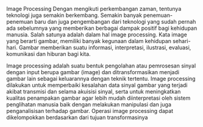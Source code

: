 Image Processing
Dengan mengikuti perkembangan zaman, tentunya teknologi juga semakin berkembang. Semakin banyak penemuan-penemuan baru dan juga pengembangan dari teknologi yang sudah pernah ada sebelumnya yang memberikan berbagai dampak positif bagi kehidupan manusia. Salah satunya adalah dalam hal image processing. Kata image yang berarti gambar, memiliki banyak kegunaan dalam kehidupan sehari-hari. Gambar memberikan suatu informasi, interpretasi, ilustrasi, evaluasi, komunikasi dan hiburan bagi kita.

Image processing adalah suatu bentuk pengolahan atau pemrosesan sinyal dengan input berupa gambar (image) dan ditransformasikan menjadi gambar lain sebagai keluarannya dengan teknik tertentu. Image processing dilakukan untuk memperbaiki kesalahan data sinyal gambar yang terjadi akibat transmisi dan selama akuisisi sinyal, serta untuk meningkatkan kualitas penampakan gambar agar lebih mudah diinterpretasi oleh sistem penglihatan manusia baik dengan melakukan manipulasi dan juga penganalisisan terhadap gambar.
Operasi image processing dapat dikelompokkan berdasarkan dari tujuan transformasinya
